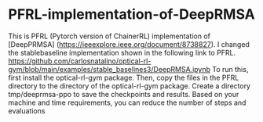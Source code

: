 # PFRL-implementation-of-DeepRMSA
This is PFRL (Pytorch version of ChainerRL) implementation of [DeepPRMSA] (https://ieeexplore.ieee.org/document/8738827).
I changed the stablebaseline implementation shown in the following link to PFRL. https://github.com/carlosnatalino/optical-rl-gym/blob/main/examples/stable_baselines3/DeepRMSA.ipynb
To run this, first install the optical-rl-gym package. Then, copy the files in the PFRL directory to the directory of the optical-rl-gym package.
Create a directory tmp/deeprmsa-ppo to save the checkpoints and results.
Based on your machine and time requirements, you can reduce the number of steps and evaluations
